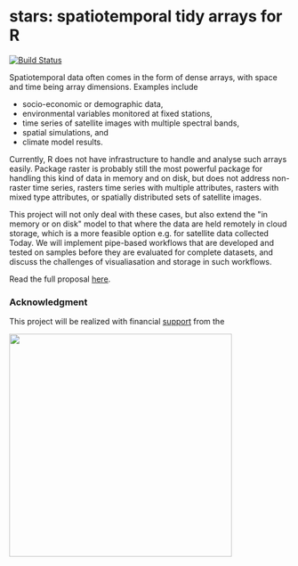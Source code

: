 # stars: spatiotemporal tidy arrays for R

[![Build Status](https://travis-ci.org/edzer/stars.png?branch=master)](https://travis-ci.org/edzer/stars)

Spatiotemporal data often comes in the form of dense arrays,
with space and time being array dimensions. Examples include

* socio-economic or demographic data, 
* environmental variables monitored at fixed stations, 
* time series of satellite images with multiple spectral bands, 
* spatial simulations, and
* climate model results. 

Currently, R does not have infrastructure to handle and analyse such
arrays easily. Package raster is probably still the most powerful
package for handling this kind of data in memory and on disk, but
does not address non-raster time series, rasters time series with
multiple attributes, rasters with mixed type attributes, or spatially
distributed sets of satellite images. 

This project will not only deal with these cases, but also extend the
"in memory or on disk" model to that where the data are held remotely
in cloud storage, which is a more feasible option e.g. for satellite
data collected Today. We will implement pipe-based workflows that
are developed and tested on samples before they are evaluated for
complete datasets, and discuss the challenges of visualiasation and
storage in such workflows. 

Read the full proposal [here](https://github.com/edzer/stars/blob/master/PROPOSAL.md).

### Acknowledgment

This project will be realized with financial
[support](https://www.r-consortium.org/blog/2017/04/03/q1-2017-isc-grants)
from the

<a href="https://www.r-consortium.org/projects/awarded-projects">
<img src="http://pebesma.staff.ifgi.de/RConsortium_Horizontal_Pantone.png" width="400">
</a>
